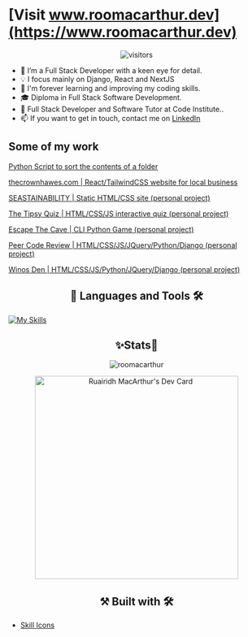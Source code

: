 # [Visit www.roomacarthur.dev](https://www.roomacarthur.dev)

<div align="center"><img src="https://komarev.com/ghpvc/?username=roomacarthur&color=brightgreen&style=flat&label=Views" alt="visitors"></div>

- 👀 I’m a Full Stack Developer with a keen eye for detail.
- 💡 I focus mainly on Django, React and NextJS
- 🌱 I'm forever learning and improving my coding skills. 
- 🎓 Diploma in Full Stack Software Development.
- 🏢 Full Stack Developer and Software Tutor at Code Institute..
- 📫 If you want to get in touch, contact me on [LinkedIn](https://www.linkedin.com/in/ruairidh-macarthur-23427a191/)


<h2>Some of my work</h2>

[Python Script to sort the contents of a folder](https://github.com/roomacarthur/downloadify)

[thecrownhawes.com | React/TailwindCSS website for local business](https://www.thecrownhawes.com)

[SEASTAINABILITY | Static HTML/CSS site (personal project)](https://github.com/roomacarthur/seastainability)

[The Tipsy Quiz | HTML/CSS/JS interactive quiz (personal project)](https://github.com/roomacarthur/the-tipsy-quiz)

[Escape The Cave | CLI Python Game (personal project)](https://github.com/roomacarthur/escape-the-cave)

[Peer Code Review | HTML/CSS/JS/JQuery/Python/Django (personal project)](https://github.com/roomacarthur/pcr)

[Winos Den | HTML/CSS/JS/Python/JQuery/Django (personal project)](https://github.com/roomacarthur/winos_den)
           
          
<h2 align="center">📖 Languages and Tools 🛠</h2>

<p align="center">

[![My Skills](https://skillicons.dev/icons?i=html,js,py,css,bootstrap,tailwind,django,react,aws,heroku,postgres,vscode,babel,vite,git,github&perline=6)](https://skillicons.dev)

</p>




<h2 align="center"> ✨Stats🔎 </h2>

<div align="center"><img src="https://github-readme-streak-stats.herokuapp.com?user=roomacarthur&theme=ads-juicy-fresh" alt="roomacarthur" /></p></div>

<div align="center">
<a href="https://app.daily.dev/RooMacArthur"><img src="https://api.daily.dev/devcards/b3c1a2b3f1834dd89cef93ad3f29e1be.png?r=exm" width="400" alt="Ruairidh MacArthur's Dev Card"/></a>
</div>

<h2 align="center">⚒️ Built with 🛠️</h2>

- [Skill Icons](https://skillicons.dev/)
